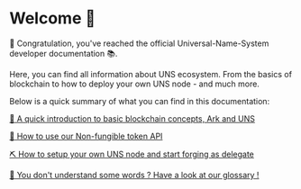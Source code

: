 # Welcome 👋

🎉 Congratulation, you've reached the official Universal-Name-System developer documentation 📚.

Here, you can find all information about UNS ecosystem. From the basics of blockchain to how to deploy your own UNS node - and much more. 

Below is a quick summary of what you can find in this documentation:

[🔗 A quick introduction to basic blockchain concepts, Ark and UNS](/introduction/)

[💎 How to use our Non-fungible token API](/api/nfts)

[⛏ How to setup your own UNS node and start forging as delegate](tutorials/node/setup)

[📕 You don't understand some words ? Have a look at our glossary !](/glossary/)



<!-- # Introduction

## What Is UNS Ecosystem?

Lorem ipsum dolor sit amet, consectetur adipiscing elit, sed do eiusmod tempor incididunt ut labore et dolore magna aliqua. Ut enim ad minim veniam, quis nostrud exercitation ullamco laboris nisi ut aliquip ex ea commodo consequat. Duis aute irure dolor in reprehenderit in voluptate velit esse cillum dolore eu fugiat nulla pariatur. Excepteur sint occaecat cupidatat non proident, sunt in culpa qui officia deserunt mollit anim id est laborum.

## Navigating the Docs

Our documentation is a central hub for all knowledge UNS Ecosystem, and as such it's designed to be useful to readers of all technical backgrounds. If read from cover to cover, you'll learn everything from the basics of blockchain to how to create a blockchain of your own — and much more besides.

Below you can read short summaries of each chapter and the topics you'll find within them. The documentation will be edited and expanded frequently as development continues, so check back often for updates.

### [From Blockchain to UNS](/introduction)
This is our introduction to the world of blockchain and UNS's place within it.

Blockchain is a good place to begin if you have little prior experience with blockchain. It answers many common questions about what blockchain is, why it's useful in a naming system.


### [The UNS Ecosystem Guidebook](/guidebook/)

In this section, we describe the software components of the UNS Ecosystem. We focus in particular on UNS Core: the codebase powering the nodes that, in turn, power the UNS network.

[_Core_](/guidebook/core/) describes the architecture of UNS Core. At present, the documentation focuses on the packages that allow for easy application and blockchain customization.
[_Contribution Guidelines_](/guidebook/contribution-guidelines/) details the process for contributing to UNS Ecosystem software. Reading this section also helps to understand the coding styles and practices that inform development across the Ecosystem.
[_Guides_](/guidebook/guides/) offers software-specific information on how to develop for UNS Ecosystem. From running your first test suite to submitting pull requests for your code's inclusion into UNS itself, this is the section to read if you're a developer looking to get involved.

### [The UNS Ecosystem Tutorials](/tutorials/)

The counterpart to the Guidebook, the tutorials contain practical code snippets and guides to help developers write productive code with the UNS Ecosystem as quickly as possible. We'll always provide context for the code we post here, so you'll have the convenience of copy-and-paste and the knowledge to strike your own path when necessary.

[_Usage Guides_](/tutorials/usage-guides/) describe how to use the various UNS packages, including:

1. [Desktop Wallet](/tutorials/usage-guides/how-to-use-UNS-desktop-wallet.html)
2. [Mobile Wallet](/tutorials/usage-guides/how-to-use-UNS-mobile-wallet.html)
3. [Explorer](/tutorials/usage-guides/how-to-use-UNS-explorer.html)

### [UNS Ecosystem Cryptography](/cryptography/)

This section provides details and insights into the cryptographic identities of the UNS blockchain. It covers topics such as PrivateKeys, PublicKeys, and Signatures; as well as the hashing and encoding methods used by UNS.

### [UNS API](/api/)

This section describes the structure of all UNS APIs, as well as usage examples. After you've read the Guidebook and tutorials, this section should be the first place you turn to find out how to interact with the UNS Ecosystem software.

[_Public API_](/api/public/) describes the API that's accessible through any UNS node. API references for UNS v1 and v2 are included.
The [_SDK_](/sdk/) section includes information on how to use the UNS API wrappers we've written for supercharged development in JavaScript.

[_P2P_](/api/p2p/) outlines the functions available to the P2P API.

[_JSON-RPC_](/api/json-rpc/) contains instructions on how to use the JSON-RPC API to interact with the UNS blockchain. This technology is of particular interest to exchanges looking to use a Bitcoin RPC-like interface to integrate UNS into their platform.

[_Webhooks_](/api/webhooks/) describes how to use the webhooks feature of UNS v2 to "listen" to events on the UNS blockchain. This is especially useful for developers who are looking to drive action in their applications in response to specific blockchain events (transactions, vote, etc.)

### [FAQ](/faq/)

We answer some of the most common questions about UNS Ecosystem here, from general questions about UNS philosophy to specific tips on how to resolve commonly encountered errors.

### [Glossary](/glossary/)

Basic definitions of some of the vocabulary used throughout the documentation. -->